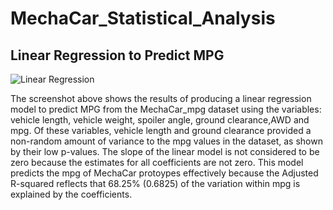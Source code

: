 # MechaCar_Statistical_Analysis
## Linear Regression to Predict MPG
![Linear Regression](https://user-images.githubusercontent.com/85076259/134822323-afcad568-3037-42d8-b452-83caa8e18803.PNG)

The screenshot above shows the results of producing a linear regression model to predict MPG from the MechaCar_mpg dataset using the variables: vehicle length, vehicle weight, spoiler angle, ground clearance,AWD and mpg. Of these variables, vehicle length and ground clearance provided a non-random amount of variance to the mpg values in the dataset, as shown by their low p-values. The slope of the linear model is not considered to be zero because the estimates for all coefficients are not zero. This model predicts the mpg of MechaCar protoypes effectively because the Adjusted R-squared reflects that 68.25% (0.6825) of the variation within mpg is explained by the coefficients.
